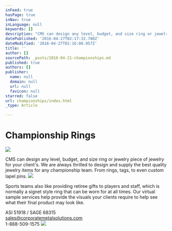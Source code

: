 ```yaml
---
inFeed: true
hasPage: true
inNav: true
inLanguage: null
keywords: []
description: "CMS can design any level, budget, and size ring or jewelry piece of jewelry for your client's. We are always thrilled to design and supply the best quality jewelry items for any championship team. From rings, tags, to even custom lapel pins."
datePublished: '2016-04-27T02:17:32.780Z'
dateModified: '2016-04-27T02:16:00.957Z'
title: ''
author: []
sourcePath: _posts/2016-04-21-championships.md
published: true
authors: []
publisher:
  name: null
  domain: null
  url: null
  favicon: null
starred: false
url: championships/index.html
_type: Article

---
```

# Championship Rings
![](https://the-grid-user-content.s3-us-west-2.amazonaws.com/d09c290e-810e-4b80-a70c-e0ecab538690.jpg)

CMS can design any level, budget, and size ring or jewelry piece of jewelry for your client's. We are always thrilled to design and supply the best quality jewelry items for any championship team. From rings, tags, to even custom lapel pins.
![](https://the-grid-user-content.s3-us-west-2.amazonaws.com/cbd2443f-ab26-401c-b361-667508dea857.jpg)

Sports teams also like providing retiree gifts to players and staff, which is normally a signet style ring that can be worn for at all times. Our virtual sample services help provide the visuals your clients require to help see what their final product may look like.

ASI 51918 / SAGE 68315  
sales@corporatemetalsolutions.com  
1-888-509-1575
![](https://the-grid-user-content.s3-us-west-2.amazonaws.com/a479c7c6-a771-404e-a446-0a024a758fd1.jpg)